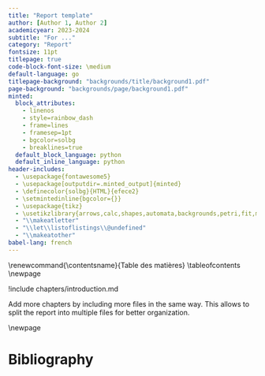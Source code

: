 ```yaml
---
title: "Report template"
author: [Author 1, Author 2]
academicyear: 2023-2024
subtitle: "For ..."
category: "Report"
fontsize: 11pt
titlepage: true
code-block-font-size: \medium
default-language: go
titlepage-background: "backgrounds/title/background1.pdf"
page-background: "backgrounds/page/background1.pdf"
minted:
  block_attributes:
    - linenos
    - style=rainbow_dash
    - frame=lines
    - framesep=1pt
    - bgcolor=solbg
    - breaklines=true
  default_block_language: python
  default_inline_language: python
header-includes:
  - \usepackage{fontawesome5}
  - \usepackage[outputdir=.minted_output]{minted}
  - \definecolor{solbg}{HTML}{efece2}
  - \setmintedinline{bgcolor={}}
  - \usepackage{tikz}
  - \usetikzlibrary{arrows,calc,shapes,automata,backgrounds,petri,fit,mindmap,decorations.pathmorphing,patterns,intersections,trees,positioning}
  - "\\makeatletter"
  - "\\let\\listoflistings\\@undefined"
  - "\\makeatother"
babel-lang: french
---
```


\renewcommand{\contentsname}{Table des matières}
\tableofcontents
\newpage

!include chapters/introduction.md

Add more chapters by including more files in the same way. This allows to split the report into multiple files for better organization.

\newpage

# Bibliography
